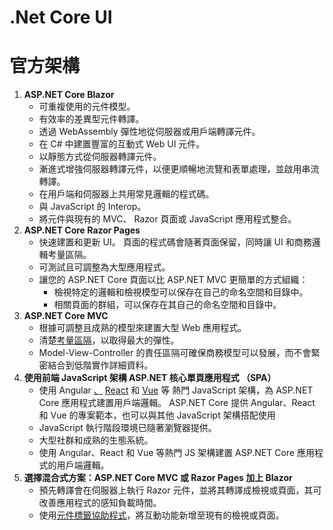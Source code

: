 # .Net Core UI

# 官方架構

1. **ASP.NET Core Blazor**
    - 可重複使用的元件模型。
    - 有效率的差異型元件轉譯。
    - 透過 WebAssembly 彈性地從伺服器或用戶端轉譯元件。
    - 在 C# 中建置豐富的互動式 Web UI 元件。
    - 以靜態方式從伺服器轉譯元件。
    - 漸進式增強伺服器轉譯元件，以便更順暢地流覽和表單處理，並啟用串流轉譯。
    - 在用戶端和伺服器上共用常見邏輯的程式碼。
    - 與 JavaScript 的 Interop。
    - 將元件與現有的 MVC、 Razor 頁面或 JavaScript 應用程式整合。
2. **ASP.NET Core Razor Pages**
    - 快速建置和更新 UI。 頁面的程式碼會隨著頁面保留，同時讓 UI 和商務邏輯考量區隔。
    - 可測試且可調整為大型應用程式。
    - 讓您的 ASP.NET Core 頁面以比 ASP.NET MVC 更簡單的方式組織：
        - 檢視特定的邏輯和檢視模型可以保存在自己的命名空間和目錄中。
        - 相關頁面的群組，可以保存在其自己的命名空間和目錄中。
3. **ASP.NET Core MVC**
    - 根據可調整且成熟的模型來建置大型 Web 應用程式。
    - 清楚[考量區隔](https://learn.microsoft.com/zh-tw/dotnet/standard/modern-web-apps-azure-architecture/architectural-principles#separation-of-concerns)，以取得最大的彈性。
    - Model-View-Controller 的責任區隔可確保商務模型可以發展，而不會緊密結合到低階實作詳細資料。
4. **使用前端 JavaScript 架構 ASP.NET 核心單頁應用程式 （SPA）**
    - 使用 Angular [、](https://angular.io/) [React](https://facebook.github.io/react/) 和 [Vue](https://vuejs.org/) 等 熱門 JavaScript 架構，為 ASP.NET Core 應用程式建置用戶端邏輯。 ASP.NET Core 提供 Angular、React 和 Vue 的專案範本，也可以與其他 JavaScript 架構搭配使用
    - JavaScript 執行階段環境已隨著瀏覽器提供。
    - 大型社群和成熟的生態系統。
    - 使用 Angular、React 和 Vue 等熱門 JS 架構建置 ASP.NET Core 應用程式的用戶端邏輯。
5. **選擇混合式方案：ASP.NET Core MVC 或 Razor Pages 加上 Blazor**
    - 預先轉譯會在伺服器上執行 Razor 元件，並將其轉譯成檢視或頁面，其可改善應用程式的感知負載時間。
    - 使用[元件標籤協助程式](https://learn.microsoft.com/zh-tw/aspnet/core/mvc/views/tag-helpers/built-in/component-tag-helper?view=aspnetcore-8.0)，將互動功能新增至現有的檢視或頁面。